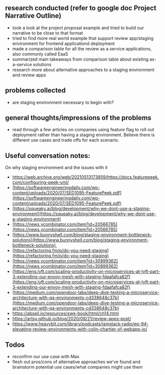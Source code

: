 ## research conducted (refer to google doc Project Narrative Outline)
-   took a look at the project proposal example and tried to build our narrative to be close to that format
-   tried to find more real world example that support review app/staging environment for frontend applicationd deployment
-   made a comparison table for all the review as a service applications, also commonly called EaaS
-   summarized main takeaways from comparison table about existing as-a-service solutions
-   research more about alternative approaches to a staging environment and review apps

## problems collected
-  are staging environment necessary to begin with?

## general thoughts/impressions of the problems
-  read through a few articles on companies using feature flag to roll out deployment rather than having a staging environment. Believe there is different use cases and trade offs for each scenario.

## Useful conversation notes:
On why staging environment and the issues with it
-  https://web.archive.org/web/20210513173859/https://docs.featurepeek.com/configuring-peek-yml/
- [https://softwareengineeringdaily.com/wp-content/uploads/2020/07/SED1095-FeaturePeek.pdf](https://softwareengineeringdaily.com/wp-content/uploads/2020/07/SED1095-FeaturePeek.pdf)
- [https://squeaky.ai/blog/development/why-we-dont-use-a-staging-environment](https://squeaky.ai/blog/development/why-we-dont-use-a-staging-environment)
- [https://news.ycombinator.com/item?id=20566785](https://news.ycombinator.com/item?id=20566785)
- [https://www.bunnyshell.com/blog/staging-environment-bottleneck-solutions](https://www.bunnyshell.com/blog/staging-environment-bottleneck-solutions) 
- [https://refactoring.fm/p/do-you-need-staging](https://refactoring.fm/p/do-you-need-staging) 
- [https://news.ycombinator.com/item?id=30899362](https://news.ycombinator.com/item?id=30899362)
- [https://eng.lyft.com/scaling-productivity-on-microservices-at-lyft-part-3-extending-our-envoy-mesh-with-staging-fdaafafca82f](https://eng.lyft.com/scaling-productivity-on-microservices-at-lyft-part-3-extending-our-envoy-mesh-with-staging-fdaafafca82f)
- [https://medium.com/opendoor-labs/deep-dive-testing-a-microservice-architecture-with-qa-environments-cd338648c37b](https://medium.com/opendoor-labs/deep-dive-testing-a-microservice-architecture-with-qa-environments-cd338648c37b)
- https://abseil.io/resources/swe-book/html/ch14.html
- https://artsy.github.io/blog/2020/08/21/review-apps-post/
- https://www.heavybit.com/library/podcasts/jamstack-radio/ep-94-elevating-review-environments-with-colin-chartier-of-webapp-io/
	
##  Todos
-   reconfirm our use case with Max
-   flesh out pros/cons of alternative approaches we've found and brainstorm potential use cases/what companies might use them
